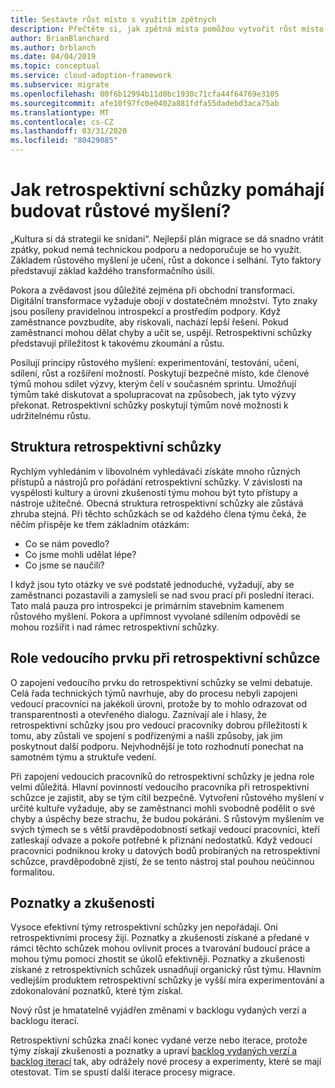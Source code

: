 ```yaml
---
title: Sestavte růst místo s využitím zpětných
description: Přečtěte si, jak zpětná místa pomůžou vytvořit růst místo a umožnit týmům vytvářet udržitelný růst.
author: BrianBlanchard
ms.author: brblanch
ms.date: 04/04/2019
ms.topic: conceptual
ms.service: cloud-adoption-framework
ms.subservice: migrate
ms.openlocfilehash: 00f6b12994b11d0bc1930c71cfa44f64769e3105
ms.sourcegitcommit: afe10f97fc0e0402a881fdfa55dadebd3aca75ab
ms.translationtype: MT
ms.contentlocale: cs-CZ
ms.lasthandoff: 03/31/2020
ms.locfileid: "80429085"
---
```

<!-- markdownlint-disable MD026 -->

# <a name="how-do-retrospectives-help-build-a-growth-mindset"></a>Jak retrospektivní schůzky pomáhají budovat růstové myšlení?

„Kultura si dá strategii ke snídani“. Nejlepší plán migrace se dá snadno vrátit zpátky, pokud nemá technickou podporu a nedoporučuje se ho využít. Základem růstového myšlení je učení, růst a dokonce i selhání. Tyto faktory představují základ každého transformačního úsilí.

Pokora a zvědavost jsou důležité zejména při obchodní transformaci. Digitální transformace vyžaduje obojí v dostatečném množství. Tyto znaky jsou posíleny pravidelnou introspekcí a prostředím podpory. Když zaměstnance povzbudíte, aby riskovali, nachází lepší řešení. Pokud zaměstnanci mohou dělat chyby a učit se, uspějí. Retrospektivní schůzky představují příležitost k takovému zkoumání a růstu.

Posilují principy růstového myšlení: experimentování, testování, učení, sdílení, růst a rozšíření možností. Poskytují bezpečné místo, kde členové týmů mohou sdílet výzvy, kterým čelí v současném sprintu. Umožňují týmům také diskutovat a spolupracovat na způsobech, jak tyto výzvy překonat. Retrospektivní schůzky poskytují týmům nové možnosti k udržitelnému růstu.

## <a name="retrospective-structure"></a>Struktura retrospektivní schůzky

Rychlým vyhledáním v libovolném vyhledávači získáte mnoho různých přístupů a nástrojů pro pořádání retrospektivní schůzky. V závislosti na vyspělosti kultury a úrovni zkušeností týmu mohou být tyto přístupy a nástroje užitečné. Obecná struktura retrospektivní schůzky ale zůstává zhruba stejná. Při těchto schůzkách se od každého člena týmu čeká, že něčím přispěje ke třem základním otázkám:

- Co se nám povedlo?
- Co jsme mohli udělat lépe?
- Co jsme se naučili?

I když jsou tyto otázky ve své podstatě jednoduché, vyžadují, aby se zaměstnanci pozastavili a zamysleli se nad svou prací při poslední iteraci. Tato malá pauza pro introspekci je primárním stavebním kamenem růstového myšlení. Pokora a upřímnost vyvolané sdílením odpovědí se mohou rozšířit i nad rámec retrospektivní schůzky.

## <a name="leaderships-role-in-a-retrospective"></a>Role vedoucího prvku při retrospektivní schůzce

O zapojení vedoucího prvku do retrospektivní schůzky se velmi debatuje. Celá řada technických týmů navrhuje, aby do procesu nebyli zapojeni vedoucí pracovníci na jakékoli úrovni, protože by to mohlo odrazovat od transparentnosti a otevřeného dialogu. Zaznívají ale i hlasy, že retrospektivní schůzky jsou pro vedoucí pracovníky dobrou příležitostí k tomu, aby zůstali ve spojení s podřízenými a našli způsoby, jak jim poskytnout další podporu. Nejvhodnější je toto rozhodnutí ponechat na samotném týmu a struktuře vedení.

Při zapojení vedoucích pracovníků do retrospektivní schůzky je jedna role velmi důležitá. Hlavní povinností vedoucího pracovníka při retrospektivní schůzce je zajistit, aby se tým cítil bezpečně. Vytvoření růstového myšlení v určité kultuře vyžaduje, aby se zaměstnanci mohli svobodně podělit o své chyby a úspěchy beze strachu, že budou pokáráni. S růstovým myšlením ve svých týmech se s větší pravděpodobností setkají vedoucí pracovníci, kteří zatleskají odvaze a pokoře potřebné k přiznání nedostatků. Když vedoucí pracovníci podniknou kroky u datových bodů probíraných na retrospektivní schůzce, pravděpodobně zjistí, že se tento nástroj stal pouhou neúčinnou formalitou.

## <a name="lessons-learned"></a>Poznatky a zkušenosti

Vysoce efektivní týmy retrospektivní schůzky jen nepořádají. Oni retrospektivními procesy žijí. Poznatky a zkušenosti získané a předané v rámci těchto schůzek mohou ovlivnit proces a tvarování budoucí práce a mohou týmu pomoci zhostit se úkolů efektivněji. Poznatky a zkušenosti získané z retrospektivních schůzek usnadňují organický růst týmu. Hlavním vedlejším produktem retrospektivní schůzky je vyšší míra experimentování a zdokonalování poznatků, které tým získal.

Nový růst je hmatatelně vyjádřen změnami v backlogu vydaných verzí a backlogu iterací.

Retrospektivní schůzka značí konec vydané verze nebo iterace, protože týmy získají zkušenosti a poznatky a upraví [backlog vydaných verzí a backlog iterací](../assess/release-iteration-backlog.md) tak, aby odrážely nové procesy a experimenty, které se mají otestovat. Tím se spustí další iterace procesy migrace.
